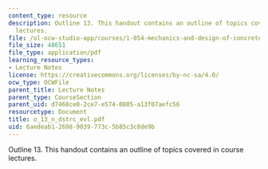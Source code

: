 ```yaml
---
content_type: resource
description: Outline 13. This handout contains an outline of topics covered in course
  lectures.
file: /ol-ocw-studio-app/courses/1-054-mechanics-and-design-of-concrete-structures-spring-2004/6aedeab126989039773c5b85c3c8de9b_o_13_n_dstrc_evl.pdf
file_size: 48651
file_type: application/pdf
learning_resource_types:
- Lecture Notes
license: https://creativecommons.org/licenses/by-nc-sa/4.0/
ocw_type: OCWFile
parent_title: Lecture Notes
parent_type: CourseSection
parent_uid: d7468ce0-2ce7-e574-0805-a13f07aefc56
resourcetype: Document
title: o_13_n_dstrc_evl.pdf
uid: 6aedeab1-2698-9039-773c-5b85c3c8de9b
---
```

Outline 13. This handout contains an outline of topics covered in course lectures.